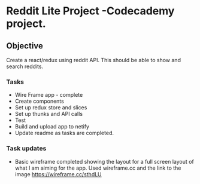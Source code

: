 
# Reddit Lite Project -Codecademy project.

## Objective 
Create a react/redux using reddit API. This should be able to show and search reddits. 

### Tasks 

- Wire Frame app - complete
- Create components
- Set up redux store and slices 
- Set up thunks and API calls
- Test
- Build and upload app to netify 
- Update readme as tasks are completed. 

### Task updates 

- Basic wireframe completed showing the layout for a full screen layout of what I am aiming for the app. Used wireframe.cc and the link to the image https://wireframe.cc/sthdLU
